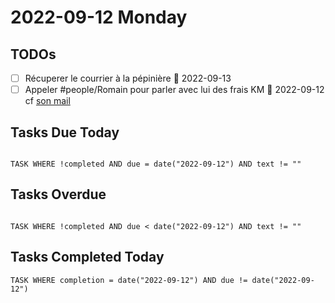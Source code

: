 # 2022-09-12 Monday

## TODOs

- [ ] Récuperer le courrier à la pépinière 📅 2022-09-13 
- [ ] Appeler #people/Romain pour parler avec lui des frais KM 📅 2022-09-12 cf [son mail](message://<PR1P264MB2174D878485FD3172F04509BCC459@PR1P264MB2174.FRAP264.PROD.OUTLOOK.COM>)

## Tasks Due Today

```dataview

TASK WHERE !completed AND due = date("2022-09-12") AND text != ""

```

## Tasks Overdue

```dataview

TASK WHERE !completed AND due < date("2022-09-12") AND text != ""

```

## Tasks Completed Today

```dataview
TASK WHERE completion = date("2022-09-12") AND due != date("2022-09-12")
```